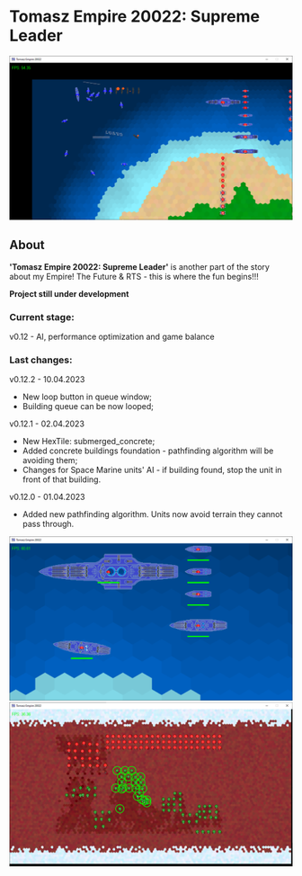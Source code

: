 # Tomasz Empire 20022: Supreme Leader

<p align="center">
  <img src="screens/screenshot1_20230115.png" alt="Tomasz Empire 20022">
</p>

## About
**'Tomasz Empire 20022: Supreme Leader'** is another part of the story about my Empire! The Future &amp; RTS - this is where the fun begins!!!

**Project still under development**

### Current stage:
v0.12 - AI, performance optimization and game balance

### Last changes:
v0.12.2 - 10.04.2023

* New loop button in queue window;
* Building queue can be now looped;

v0.12.1 - 02.04.2023

* New HexTile: submerged_concrete;
* Added concrete buildings foundation - pathfinding algorithm will be avoiding them;
* Changes for Space Marine units' AI - if building found, stop the unit in front of that building.

v0.12.0 - 01.04.2023

* Added new pathfinding algorithm. Units now avoid terrain they cannot pass through.

<p align="center">
  <img src="screens/screenshot2_20230115.png" alt="Tomasz Empire 20022 - Fleet">
  <br />
  <img src="screens/screenshot3_20230115.png" alt="Tomasz Empire 20022 - Mars poles Map">
</p>

